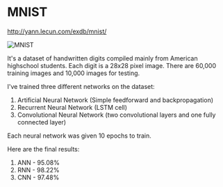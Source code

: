 # MNIST

http://yann.lecun.com/exdb/mnist/

![MNIST](http://rodrigob.github.io/are_we_there_yet/build/images/mnist.png?1363085077)

It's a dataset of handwritten digits compiled mainly from American highschool students. Each digit is a 28x28 pixel image. There are 60,000 training images and 10,000 images for testing.

I've trained three different networks on the dataset:

1. Artificial Neural Network (Simple feedforward and backpropagation)
2. Recurrent Neural Network (LSTM cell)
3. Convolutional Neural Network (two convolutional layers and one fully connected layer)

Each neural network was given 10 epochs to train. 

Here are the final results:

1. ANN - 95.08%
3. RNN - 98.22%
2. CNN - 97.48%

